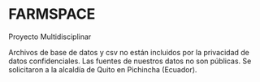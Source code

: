 # FARMSPACE
Proyecto Multidisciplinar

Archivos de base de datos y csv no están incluidos por la privacidad de datos confidenciales.
Las fuentes de nuestros datos no son públicas.
Se solicitaron a la  alcaldía de Quito en Pichincha (Ecuador).
